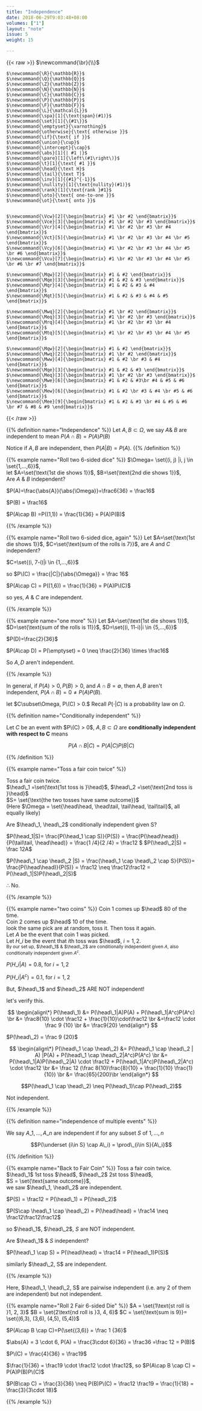 ```yaml
---
title: "Independence"
date: 2018-06-29T9:03:48+08:00
volumes: ["1"]
layout: "note"
issue: 5
weight: 15

---
```



<!--more-->

<div class="latex-macros">
  {{< raw >}}
    $\newcommand{\br}{\\}$

    $\newcommand{\R}{\mathbb{R}}$
    $\newcommand{\Q}{\mathbb{Q}}$
    $\newcommand{\Z}{\mathbb{Z}}$
    $\newcommand{\N}{\mathbb{N}}$
    $\newcommand{\C}{\mathbb{C}}$
    $\newcommand{\P}{\mathbb{P}}$
    $\newcommand{\F}{\mathbb{F}}$
    $\newcommand{\L}{\mathcal{L}}$
    $\newcommand{\spa}[1]{\text{span}(#1)}$
    $\newcommand{\set}[1]{\{#1\}}$
    $\newcommand{\emptyset}{\varnothing}$
    $\newcommand{\otherwise}{\text{ otherwise }}$
    $\newcommand{\if}{\text{ if }}$
    $\newcommand{\union}{\cup}$
    $\newcommand{\intercept}{\cap}$
    $\newcommand{\abs}[1]{| #1 |}$
    $\newcommand{\pare}[1]{\left\(#1\right\)}$
    $\newcommand{\t}[1]{\text{ #1 }}$
    $\newcommand{\head}{\text H}$
    $\newcommand{\tail}{\text T}$
    $\newcommand{\inv}[1]{{#1}^{-1}}$
    $\newcommand{\nullity}[1]{\text{nullity}(#1)}$
    $\newcommand{\rank}[1]{\text{rank }#1}$
    $\newcommand{\oto}{\text{ one-to-one }}$
    $\newcommand{\ot}{\text{ onto }}$


    $\newcommand{\Vcw}[2]{\begin{bmatrix} #1 \br #2 \end{bmatrix}}$
    $\newcommand{\Vce}[3]{\begin{bmatrix} #1 \br #2 \br #3 \end{bmatrix}}$
    $\newcommand{\Vcr}[4]{\begin{bmatrix} #1 \br #2 \br #3 \br #4 \end{bmatrix}}$
    $\newcommand{\Vct}[5]{\begin{bmatrix} #1 \br #2 \br #3 \br #4 \br #5 \end{bmatrix}}$
    $\newcommand{\Vcy}[6]{\begin{bmatrix} #1 \br #2 \br #3 \br #4 \br #5 \br #6 \end{bmatrix}}$
    $\newcommand{\Vcu}[7]{\begin{bmatrix} #1 \br #2 \br #3 \br #4 \br #5 \br #6 \br #7 \end{bmatrix}}$

    $\newcommand{\Mqw}[2]{\begin{bmatrix} #1 & #2 \end{bmatrix}}$
    $\newcommand{\Mqe}[3]{\begin{bmatrix} #1 & #2 & #3 \end{bmatrix}}$
    $\newcommand{\Mqr}[4]{\begin{bmatrix} #1 & #2 & #3 & #4 \end{bmatrix}}$
    $\newcommand{\Mqt}[5]{\begin{bmatrix} #1 & #2 & #3 & #4 & #5 \end{bmatrix}}$

    $\newcommand{\Mwq}[2]{\begin{bmatrix} #1 \br #2 \end{bmatrix}}$
    $\newcommand{\Meq}[3]{\begin{bmatrix} #1 \br #2 \br #3 \end{bmatrix}}$
    $\newcommand{\Mrq}[4]{\begin{bmatrix} #1 \br #2 \br #3 \br #4 \end{bmatrix}}$
    $\newcommand{\Mtq}[5]{\begin{bmatrix} #1 \br #2 \br #3 \br #4 \br #5 \end{bmatrix}}$

    $\newcommand{\Mqw}[2]{\begin{bmatrix} #1 & #2 \end{bmatrix}}$
    $\newcommand{\Mwq}[2]{\begin{bmatrix} #1 \br #2 \end{bmatrix}}$
    $\newcommand{\Mww}[4]{\begin{bmatrix} #1 & #2 \br #3 & #4 \end{bmatrix}}$
    $\newcommand{\Mqe}[3]{\begin{bmatrix} #1 & #2 & #3 \end{bmatrix}}$
    $\newcommand{\Meq}[3]{\begin{bmatrix} #1 \br #2 \br #3 \end{bmatrix}}$
    $\newcommand{\Mwe}[6]{\begin{bmatrix} #1 & #2 & #3\br #4 & #5 & #6 \end{bmatrix}}$
    $\newcommand{\Mew}[6]{\begin{bmatrix} #1 & #2 \br #3 & #4 \br #5 & #6 \end{bmatrix}}$
    $\newcommand{\Mee}[9]{\begin{bmatrix} #1 & #2 & #3 \br #4 & #5 & #6 \br #7 & #8 & #9 \end{bmatrix}}$
  {{< /raw >}}
</div>

{{% definition name="Independence" %}}
Let $A,B \subset \Omega$, we say $A$\& $B$ are independent to mean $P(A\cap B)=P(A)P(B)$

Notice if $A, B$ are independent, then $P(A|B)=P(A)$.
{{% /definition %}}


{{% example name="Roll two 6-sided dice" %}}
$\Omega= \set{(i, j) |i, j \in \set{1,...,6}}$,<br>
let $A=\set{\text{1st die shows 1}}$, $B=\set{\text{2nd die shows 1}}$,<br>
Are $A$ & $B$ independent?

$P(A)=\frac{\abs{A}}{\abs{\Omega}}=\frac6{36} = \frac16$

$P(B) = \frac16$

$P(A\cap B) =P((1,1)) = \frac{1}{36} = P(A)P(B)$

{{% /example %}}

{{% example name="Roll two 6-sided dice, again" %}}
Let $A=\set{\text{1st die shows 1}}$,  $C=\set{\text{sum of the rolls is 7}}$,
are $A$ and $C$ independent?

$C=\set{(i, 7-i)|i \in {1,...,6}}$

so $P\(C) = \frac{|C|}{\abs{\Omega}} = \frac 16$

$P(A\cap C) = P((1,6)) = \frac{1}{36} = P(A)P\(C)$

so yes, $A$ & $C$ are independent.

{{% /example %}}

{{% example name="one more" %}}
Let $A=\set{\text{1st die shows 1}}$,  $D=\set{\text{sum of the rolls is 11}}$,
$D=\set{(i, 11-i)|i \in {5,...,6}}$

$P(D)=\frac{2}{36}$

$P(A\cap D) = P(\emptyset) = 0 \neq \frac{2}{36} \times \frac16$

So $A, D$ aren't independent.

{{% /example %}}


In general, if $P(A) > 0, P(B) > 0$, and $A \cap B = \emptyset$, then $A, B$ aren't independent, $P(A \cap B) = 0 \neq P(A)P(B)$.

let $C\subset\Omega, P\(C) > 0.$
Recall $P(\cdot | C)$ is a probability law on $\Omega$.

{{% definition name="Conditionally independent" %}}

Let $C$ be an event with $P\(C) > 0$, $A, B \subset \Omega$ are **conditionally independent with respect to C** means

$$P(A\cap B | C) = P(A|C)P(B|C)$$

{{% /definition %}}

{{% example name="Toss a fair coin twice" %}}

Toss a fair coin twice. <br>
$\head\_1 =\set{\text{1st toss is }\head}$,
$\head\_2 =\set{\text{2nd toss is }\head}$ <br>
$S= \set{\text{the two tosses have same outcome}}$ <br>
(Here $\Omega = \set{\head\head, \head\tail, \tail\head, \tail\tail}$, all equally likely)

Are $\head\_1, \head\_2$ conditionally independent given S?

$P(\head\_1|S)= \frac{P(\head\_1 \cap S)}{P(S)} = \frac{P(\head\head)}{P(\tail\tail, \head\head)} = \frac{1 /4}{2 /4} =  \frac12 $
$P(\head\_2|S) = \frac 12A$

$P(\head\_1 \cap \head\_2 |S) = \frac{\head\_1 \cap \head\_2 \cap S}{P(S)}= \frac{P(\head\head)}{P(S)} = \frac12 \neq \frac12\frac12 = P(\head\_1|S)P(\head\_2|S)$

$\therefore$ No.


{{% /example %}}


{{% example name="two coins" %}}
Coin 1 comes up $\head$ $80%$ of the time.<br>
Coin 2 comes up $\head$ $10%$ of the time.<br>
look the same pick are at random, toss it. Then toss it again.<br>
Let $A$ be the event that coin 1 was picked.<br>
Let $H\_i$ be the event that $i$th toss was $\head$, $i = 1,2$.<br>
<small>By our set up, $\head\_1$ & $\head\_2$ are conditionally independent given $A$, also conditionally independent given $A^c$.</small>

$P(H\_i|A) = 0.8$, for $i=1,2$

$P(H\_i|A^c) = 0.1$, for $i=1,2$

But, $\head\_1$ and $\head\_2$ ARE NOT independent!

let's verify this.

$$
\begin{align\*}
P(\head\_1) &= P(\head\_1|A)P(A) + P(\head\_1|A^c)P(A^c) \br
&= \frac8{10} \cdot \frac12 + \frac{1}{10}\cdot\frac12 \br
&=\frac12 \cdot \frac 9 {10} \br
&= \frac9{20}
\end{align*}
$$

$P(\head\_2) = \frac 9 {20}$

$$
\begin{align\*}
P(\head\_1 \cap \head\_2) &= P(\head\_1 \cap \head\_2 | A) |P(A) + P(\head\_1 \cap \head\_2|A^c)P(A^c) \br
&= P(\head\_1|A)P(\head\_2|A) \cdot \frac12 + P(\head\_1|A^c)P(\head\_2|A^c) \cdot \frac12 \br
&= \frac 12 (\frac 8{10}\frac{8}{10} + \frac{1}{10} \frac{1}{10}) \br
&= \frac{65}{200}\br
\end{align*}
$$

$$P(\head\_1 \cap \head\_2) \neq P(\head\_1)\cap P(\head\_2)$$

Not independent.

{{% /example %}}

{{% definition name="independence of multiple events" %}}

We say $A\_1, ..., A\_n$ are independent if for any subset $S$ of ${1,...,n}$

$$P(\underset {i\in S} \cap A\_i) = \prod\_{i\in S}{A\_i}$$

{{% /definition %}}

{{% example name="Back to Fair Coin" %}}
Toss a fair coin twice.<br>
$\head\_1$ 1st toss $\head$,
$\head\_2$ 2st toss $\head$,<br>
$S = \set{\text{same outcome}}$,<br>
we saw $\head\_1, \head\_2$ are independent.

$P(S) = \frac12 = P(\head\_1) = P(\head\_2)$

$P(S\cap \head\_1 \cap \head\_2) = P(\head\head) = \frac14 \neq \frac12\frac12\frac12$

so $\head\_1$, $\head\_2$, $S$ are NOT independent.

Are $\head\_1$ & $S$ independent?

$P(\head\_1 \cap S) = P(\head\head) = \frac14 = P(\head\_1)P(S)$

similarly $\head\_2, S$ are independent.

{{% /example %}}

Here, $\head\_1, \head\_2, S$ are pairwise independent (i.e. any 2 of them are independent) but not independent.

{{% example name="Roll 2 Fair 6-sided Die" %}}
$A = \set{1\text{st roll is }1, 2, 3}$
$B = \set{2\text{nd roll is }3, 4, 6}$
$C = \set{\text{sum is 9}}= \set{(6,3), (3,6), (4,5), (5,4)}$

$P(A\cap B \cap C)=P(\set{(3,6)} = \frac 1 {36}$

$\abs{A} = 3 \cdot 6, P(A) = \frac{3\cdot 6}{36} = \frac36 =\frac 12 = P(B)$

$P\(C) = \frac{4}{36} = \frac19$

$\frac{1}{36} = \frac19 \cdot \frac12 \cdot \frac12$, so $P(A\cap B \cap C) = P(A)P(B)P\(C)$

$P(B\cap C) = \frac{3}{36} \neq P(B)P\(C) = \frac12 \frac19 = \frac{1}{18} = \frac{3}{3\cdot 18}$


{{% /example %}}
